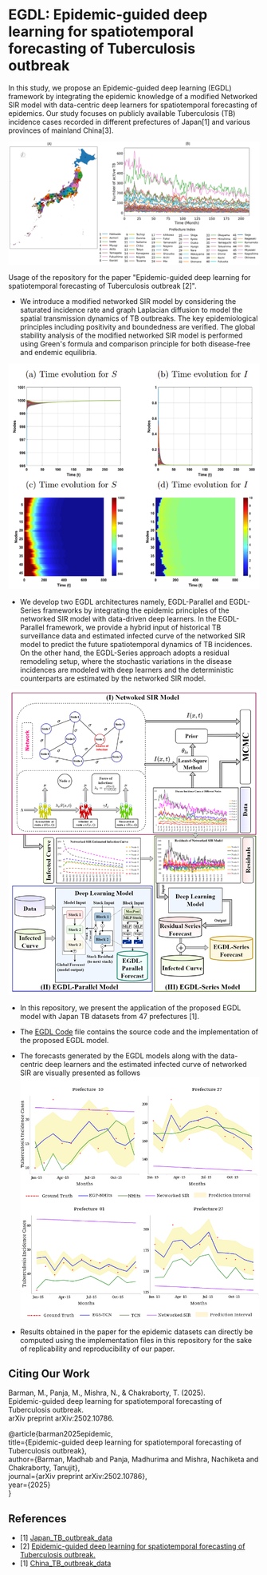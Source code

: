 # EGDL: Epidemic-guided deep learning for spatiotemporal forecasting of Tuberculosis outbreak

In this study, we propose an Epidemic-guided deep learning (EGDL) framework by integrating the epidemic knowledge of a modified Networked SIR model with data-centric deep learners for spatiotemporal forecasting of epidemics. Our study focuses on publicly available Tuberculosis (TB) incidence cases recorded in different prefectures of Japan[1] and various provinces of mainland China[3].

![Japan_Prefecture](https://github.com/mad-stat/EGDL/blob/main/Model/Images/Japan_Prefecture.png)

Usage of the repository for the paper "Epidemic-guided deep learning for spatiotemporal forecasting of Tuberculosis outbreak [2]".

* We introduce a modified networked SIR model by considering the saturated incidence rate and graph Laplacian diffusion to model the spatial transmission dynamics of TB outbreaks. The key epidemiological principles including positivity and boundedness are verified. The global stability analysis of the modified networked SIR model is performed using Green's formula and comparison principle for both disease-free and endemic equilibria.

![Stability_Plot](https://github.com/mad-stat/EGDL/blob/main/Model/Images/Stability_Analysis.png)

* We develop two EGDL architectures namely, EGDL-Parallel and EGDL-Series frameworks by integrating the epidemic principles of the networked SIR model with data-driven deep learners. In the EGDL-Parallel framework, we provide a hybrid input of historical TB surveillance data and estimated infected curve of the networked SIR model to predict the future spatiotemporal dynamics of TB incidences. On the other hand, the EGDL-Series approach adopts a residual remodeling setup, where the stochastic variations in the disease incidences are modeled with deep learners and the deterministic counterparts are estimated by the networked SIR model.

![Model_Image](https://github.com/mad-stat/EGDL/blob/main/Model/Images/Model_Image.png) 

* In this repository, we present the application of the proposed EGDL model with Japan TB datasets from 47 prefectures [1].  
  
* The [EGDL Code](https://github.com/mad-stat/EGDL/blob/main/Model/EGDL.ipynb) file contains the source code and the implementation of the proposed EGDL model. 

* The forecasts generated by the EGDL models along with the data-centric deep learners and the estimated infected curve of networked SIR are visually presented as follows
![Performance](https://github.com/mad-stat/EGDL/blob/main/Model/Images/EGDL_Conformal.png)

* Results obtained in the paper for the epidemic datasets can directly be computed using the implementation files in this repository for the sake of replicability and reproducibility of our paper. 


## Citing Our Work
Barman, M., Panja, M., Mishra, N., & Chakraborty, T. (2025).\
Epidemic-guided deep learning for spatiotemporal forecasting of Tuberculosis outbreak.\
arXiv preprint arXiv:2502.10786.

@article{barman2025epidemic,\
  title={Epidemic-guided deep learning for spatiotemporal forecasting of Tuberculosis outbreak},\
  author={Barman, Madhab and Panja, Madhurima and Mishra, Nachiketa and Chakraborty, Tanujit},\
  journal={arXiv preprint arXiv:2502.10786},\
  year={2025}\
}


## References
* <a id="1">[1]</a> [Japan_TB_outbreak_data](https://jata.or.jp/rit/ekigaku/en)
* <a id="2">[2]</a> [Epidemic-guided deep learning for spatiotemporal forecasting of Tuberculosis outbreak.](https://arxiv.org/abs/2502.10786)
* <a id="3">[1]</a> [China_TB_outbreak_data](https://en.chinacdc.cn/)
